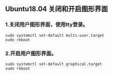 ## Ubuntu18.04 关闭和开启图形界面
### 1.关闭用户图形界面，使用tty登录。

    sudo systemctl set-default multi-user.target
    sudo reboot

### 2.开启用户图形界面。

    sudo systemctl set-default graphical.target
    sudo reboot
